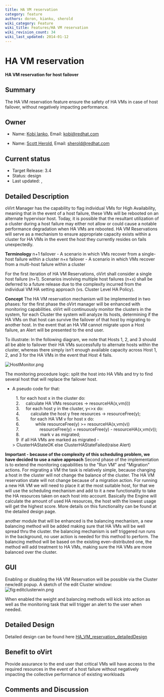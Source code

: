 ```yaml
---
title: HA VM reservation
category: feature
authors: doron, kianku, sherold
wiki_category: Feature
wiki_title: Features/HA VM reservation
wiki_revision_count: 34
wiki_last_updated: 2014-01-12
---
```


# HA VM reservation

**HA VM reservation for host failover**

## Summary

The HA VM reservation feature ensure the safety of HA VMs in case of host failover, without negatively impacting performance.

## Owner

*   Name: [Kobi Ianko](User:kianku), Email: kobi@redhat.com

<!-- -->

*   Name: [Scott Herold](User:sherold), Email: sherold@redhat.com

## Current status

*   Target Release: 3.4
*   Status: design
*   Last updated: ,

## Detailed Description

oVirt Manager has the capability to flag individual VMs for High Availability, meaning that in the event of a host failure, these VMs will be rebooted on an alternate hypervisor host. Today, it is possible that the resultant utilization of a cluster during a host failure may either not allow or could cause a notable performance degradation when HA VMs are rebooted. HA VM Reservations will serve as a mechanism to ensure appropriate capacity exists within a cluster for HA VMs in the event the host they currently resides on fails unexpectedly.

**Terminology**
n+1 failover - A scenario in which VMs recover from a single-host failure within a cluster
n+x failover - A scenario in which VMs recover from a multi-host failure within a cluster

For the first iteration of HA VM Reservations, oVirt shall consider a single host failure (n+1). Scenarios involving multiple host failures (n+x) shall be deferred to a future release due to the complexity incurred from the individual VM HA setting approach (vs. Cluster Level HA Policy).

**Concept**
The HA VM reservation mechanism will be implemented in two phases: for the first phase the oVirt manager will be enhanced with monitoring capabilities. oVirt will continuously monitor the clusters in the system, for each Cluster the system will analyze its hosts, determining if the HA VMs on that host can survive the failover of that host by migrating to another host. In the event that an HA VM cannot migrate upon a Host failure, an Alert will be presented to the end user.

To illustrate: In the following diagram, we note that Hosts 1, 2, and 3 should all be able to failover their HA VMs successfully to alternate hosts within the cluster, whereas there simply isn’t enough available capacity across Host 1, 2, and 3 for the HA VMs in the event that Host 4 fails.

![](HostMonitor.png "HostMonitor.png")

The monitoring procedure logic: split the host into HA VMs and try to find several host that will replace the failover host.

*   A pseudo code for that:

         1. for each host x in the cluster do:
         2.     calculate HA VMs resources -> resourceHA(x,vm(i))
         3.     for each host y in the cluster, y<>x do:
         4.         calculate the host y free resources -> resourceFree(y);
         5.         for each HA VM v for host x do:
         6.             while resourceFree(y) >= resourceHA(x,vm(v))
         7.                 resourceFree(y) = resourceFree(y) - resourceHA(x,vm(v));
         8.                 mark v as migrated;
         9  if all HA VMs are marked as migrated -> ClusterHAStateOK else ClusterHAStateFailed(raise Alert)

**Important - because of the complexity of this scheduling problem, we have decided to use a naive approach**
 Second phase of the implementation is to extend the monitoring capabilities to the "Run VM" and "Migration" actions.
For migrating a VM the task is relatively simple, because changing a host in the cluster will not change the balance of the cluster. The HA VM reservation state will not change because of a migration action.
For running a new HA VM we will need to place it at the most suitable host, for that we will use the scheduling mechanism and add to it a new functionality to take the HA resources taken on each host into account.
Basically the Engine will calculate the amount of used HA resources, the host with the lowest usage will get the highest score.
More details on this functionality can be found at the detailed design page.

another module that will be enhanced is the balancing mechanism, a new balancing method will be added making sure that HA VMs will be well spread thru the cluster. the balancing mechanism is self triggered run runs in the background, no user action is needed for this method to perform. The balancing method will be based on the existing even-distributed one, the method will add treatment to HA VMs, making sure the HA VMs are more balanced over the cluster.

## GUI

Enabling or disabling the HA VM Reservation will be possible via the Cluster new/edit popup.
A sketch of the edit Cluster window:
![](editclusterwin.png "fig:editclusterwin.png")

When enabled the weight and balancing methods will kick into action as well as the monitoring task that will trigger an alert to the user when needed.

## Detailed Design

Detailed design can be found here [HA_VM_reservation_detailedDesign](Features/HA_VM_reservation_detailedDesign)

## Benefit to oVirt

Provide assurance to the end user that critical VMs will have access to the required resources in the event of a host failure without negatively impacting the collective performance of existing workloads

## Comments and Discussion

